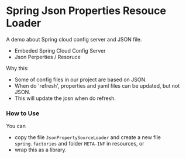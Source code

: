 # Spring Json Properties Resouce Loader

A demo about Spring cloud config server and JSON file.

  - Embeded Spring Cloud Config Server
  - Json Perperties / Resoruce

Why this:
  - Some of config files in our project are based on JSON.
  - When do 'refresh', properties and yaml files can be updated, but not JSON.
  - This will update the josn when do refresh.

### How to Use
You can 
  - copy the file ```JsonPropertySourceLoader``` and create a new file ```spring.factories``` and folder ```META-INF``` in resources, or
  - wrap this as a library.

